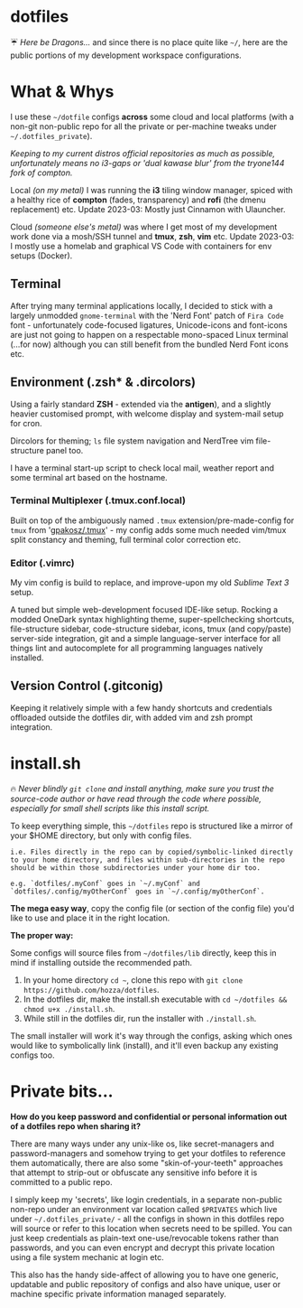 # dotfiles
☔️ _Here be Dragons..._ and since there is no place quite like `~/`, here are the public portions of my development workspace configurations.

# What & Whys

I use these `~/dotfile` configs **across** some cloud and local platforms (with a non-git non-public repo for all the private or per-machine tweaks under `~/.dotfiles_private`).

_Keeping to my current distros official repositories as much as possible, unfortunately means no i3-gaps or 'dual kawase blur' from the tryone144 fork of compton._

Local _(on my metal)_ I was running the **i3** tiling window manager, spiced with a healthy rice of **compton** (fades, transparency) and **rofi** (the dmenu replacement) etc. Update 2023-03: Mostly just Cinnamon with Ulauncher.

Cloud _(someone else's metal)_ was where I get most of my development work done via a mosh/SSH tunnel and **tmux**, **zsh**, **vim** etc. Update 2023-03: I mostly use a homelab and graphical VS Code with containers for env setups (Docker).

## Terminal

After trying many terminal applications locally, I decided to stick with a largely unmodded `gnome-terminal` with the 'Nerd Font' patch of `Fira Code` font - unfortunately code-focused ligatures, Unicode-icons and font-icons are just not going to happen on a respectable mono-spaced Linux terminal (...for now) although you can still benefit from the bundled Nerd Font icons etc.

## Environment (.zsh* & .dircolors)

Using a fairly standard **ZSH** - extended via the **antigen**), and a slightly heavier customised prompt, with welcome display and system-mail setup for cron.

Dircolors for theming; `ls` file system navigation and NerdTree vim file-structure panel too.

I have a terminal start-up script to check local mail, weather report and some terminal art based on the hostname.


### Terminal Multiplexer (.tmux.conf.local)

Built on top of the ambiguously named `.tmux` extension/pre-made-config for `tmux` from '[gpakosz/.tmux](https://github.com/gpakosz/.tmux)' - my config adds some much needed vim/tmux split constancy and theming, full terminal color correction etc.


### Editor (.vimrc)

My vim config is build to replace, and improve-upon my old _Sublime Text 3_ setup.

A tuned but simple web-development focused IDE-like setup. Rocking a modded OneDark syntax highlighting theme, super-spellchecking shortcuts, file-structure sidebar, code-structure sidebar, icons, tmux (and copy/paste) server-side integration, git and a simple language-server interface for all things lint and autocomplete for all programming languages natively installed.

## Version Control (.gitconig)

Keeping it relatively simple with a few handy shortcuts and credentials offloaded outside the dotfiles dir, with added vim and zsh prompt integration.


# install.sh

🔥 _Never blindly `git clone` and install anything, make sure you trust the source-code author or have read through the code where possible, especially for small shell scripts like this install script._

To keep everything simple, this `~/dotfiles` repo is structured like a mirror of your $HOME directory, but only with config files.

	i.e. Files directly in the repo can by copied/symbolic-linked directly to your home directory, and files within sub-directories in the repo should be within those subdirectories under your home dir too. 

	e.g. `dotfiles/.myConf` goes in `~/.myConf` and `dotfiles/.config/myOtherConf` goes in `~/.config/myOtherConf`.

**The mega easy way**, copy the config file (or section of the config file) you'd like to use and place it in the right location.

**The proper way:**

Some configs will source files from `~/dotfiles/lib` directly, keep this in mind if installing outside the recommended path.

1. In your home directory `cd ~`, clone this repo with `git clone https://github.com/hozza/dotfiles`.
2. In the dotfiles dir, make the install.sh executable with `cd ~/dotfiles && chmod u+x ./install.sh`.
3. While still in the dotfiles dir, run the installer with `./install.sh`.

The small installer will work it's way through the configs, asking which ones would like to symbolically link (install), and it'll even backup any existing configs too.


# Private bits...

**How do you keep password and confidential or personal information out of a dotfiles repo when sharing it?** 

There are many ways under any unix-like os, like secret-managers and password-managers and somehow trying to get your dotfiles to reference them automatically, there are also some "skin-of-your-teeth" approaches that attempt to strip-out or obfuscate any sensitive info before it is committed to a public repo. 

I simply keep my 'secrets', like login credentials, in a separate non-public non-repo under an environment var location called `$PRIVATES` which live under `~/.dotfiles_private/` - all the configs in shown in this dotfiles repo will source or refer to this location when secrets need to be spilled. You can just keep credentials as plain-text one-use/revocable tokens rather than passwords, and you can even encrypt and decrypt this private location using a file system mechanic at login etc.

This also has the handy side-affect of allowing you to have one generic, updatable and public repository of configs and also have unique, user or machine specific private information managed separately.
